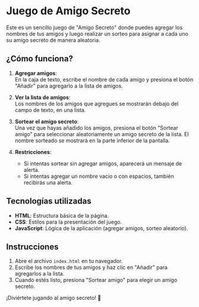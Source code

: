 # Juego de Amigo Secreto

Este es un sencillo juego de "Amigo Secreto" donde puedes agregar los nombres de tus amigos y luego realizar un sorteo para asignar a cada uno su amigo secreto de manera aleatoria.

## ¿Cómo funciona?

1. **Agregar amigos**:  
   En la caja de texto, escribe el nombre de cada amigo y presiona el botón "Añadir" para agregarlo a la lista de amigos.

2. **Ver la lista de amigos**:  
   Los nombres de los amigos que agregues se mostrarán debajo del campo de texto, en una lista.

3. **Sortear el amigo secreto**:  
   Una vez que hayas añadido los amigos, presiona el botón "Sortear amigo" para seleccionar aleatoriamente un amigo secreto de la lista. El nombre sorteado se mostrará en la parte inferior de la pantalla.

4. **Restricciones**:
   - Si intentas sortear sin agregar amigos, aparecerá un mensaje de alerta.
   - Si intentas agregar un nombre vacío o con espacios, también recibirás una alerta.

## Tecnologías utilizadas

- **HTML**: Estructura básica de la página.
- **CSS**: Estilos para la presentación del juego.
- **JavaScript**: Lógica de la aplicación (agregar amigos, sorteo aleatorio).

## Instrucciones

1. Abre el archivo `index.html` en tu navegador.
2. Escribe los nombres de tus amigos y haz clic en "Añadir" para agregarlos a la lista.
3. Cuando estés listo, presiona "Sortear amigo" para elegir un amigo secreto.

¡Diviértete jugando al amigo secreto! 🎉